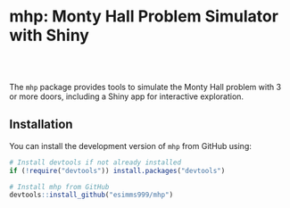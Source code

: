 # mhp: Monty Hall Problem Simulator with Shiny

<br>
<br>

The `mhp` package provides tools to simulate the Monty Hall problem with 3 or more doors, including a Shiny app for interactive exploration.

## Installation

You can install the development version of `mhp` from GitHub using:

```R
# Install devtools if not already installed
if (!require("devtools")) install.packages("devtools")

# Install mhp from GitHub
devtools::install_github("esimms999/mhp")
```
